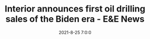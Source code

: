 ---
"title": "Interior announces first oil drilling sales of the Biden era - E&amp;E News"
"date": "2021-8-25 7:0:0"
"feed_name": "GOOGLENEWS"
"feed_website": "https://news.google.com/rss/search?q=oil%26gas%7Cdrilling%7Cmining%7Cconstruction%7Cindustrial&hl=en-US&gl=US&ceid=US:en"
"feed_rss": "https://news.google.com/rss/search?q=oil%26gas%7Cdrilling%7Cmining%7Cconstruction%7Cindustrial&hl=en-US&gl=US&ceid=US:en"
"link": "https://www.eenews.net/articles/interior-announces-first-oil-drilling-sales-of-the-biden-era/"
"file": "_posts/2021-1-1-119087433fc5f7ab6db08a7224a4c7f2ac7f8232.md"
"accident": "0"
"drilling": "0"
---
